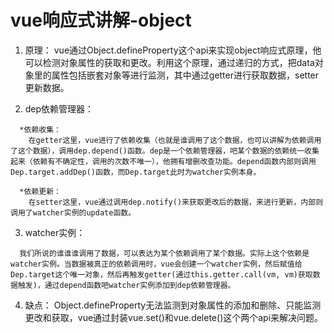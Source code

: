 # vue响应式讲解-object

1. 原理：
  vue通过Object.defineProperty这个api来实现object响应式原理，他可以检测对象属性的获取和更改。利用这个原理，通过递归的方式，把data对象里的属性包括嵌套对象等进行监测，其中通过getter进行获取数据，setter更新数据。


2. dep依赖管理器：
```
  *依赖收集：
    在getter这里，vue进行了依赖收集（也就是谁调用了这个数据，也可以讲解为依赖调用了这个数据），调用dep.depend()函数。dep是一个依赖管理器，吧某个数据的依赖统一收集起来（依赖有不确定性，调用的次数不唯一），他拥有增删改查功能。depend函数内部则调用Dep.target.addDep()函数，而Dep.target此时为watcher实例本身。
  
  *依赖更新：
    在setter这里，vue通过调用dep.notify()来获取更改后的数据，来进行更新，内部则调用了watcher实例的update函数。
```

3. watcher实例：
```
  我们所说的谁谁谁调用了数据，可以表达为某个依赖调用了某个数据。实际上这个依赖是watcher实例。当数据被真正的依赖调用时，vue会创建一个watcher实例，然后赋值给Dep.target这个唯一对象，然后再触发getter(通过this.getter.call(vm, vm)获取数据触发)，通过depend函数吧watcher实例添加到dep依赖管理器。

```

4. 缺点：
  Object.defineProperty无法监测到对象属性的添加和删除、只能监测更改和获取，vue通过封装vue.set()和vue.delete()这个两个api来解决问题。